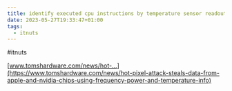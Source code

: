 ```yaml
---
title: identify executed cpu instructions by temperature sensor readouts
date: 2023-05-27T19:33:47+01:00
tags:
  - itnuts
---
```


\#itnuts

[www.tomshardware.com/news/hot-...](https://www.tomshardware.com/news/hot-pixel-attack-steals-data-from-apple-and-nvidia-chips-using-frequency-power-and-temperature-info)
